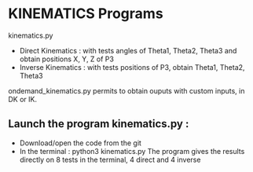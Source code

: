 # KINEMATICS Programs

kinematics.py 
- Direct Kinematics : with tests angles of Theta1, Theta2, Theta3 and obtain positions X, Y, Z of P3
- Inverse Kinematics : with tests positions of P3, obtain Theta1, Theta2, Theta3

ondemand_kinematics.py permits to obtain ouputs with custom inputs, in DK or IK.

## Launch the program kinematics.py :
- Download/open the code from the git
- In the terminal : python3 kinematics.py
The program gives the results directly on 8 tests in the terminal, 4 direct and 4 inverse
